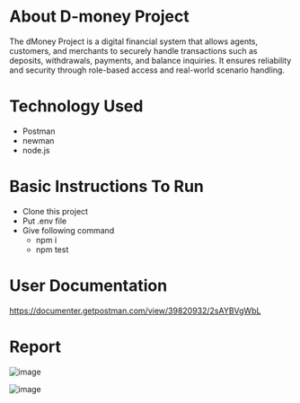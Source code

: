 # About D-money Project
The dMoney Project is a digital financial system that allows agents, customers, and merchants to securely handle transactions such as deposits, withdrawals, payments, and balance inquiries. It ensures reliability and security through role-based access and real-world scenario handling.

# Technology Used
- Postman
- newman
- node.js

# Basic Instructions To Run
- Clone this project
- Put .env file
- Give following command
  - npm i
  - npm test

# User Documentation
https://documenter.getpostman.com/view/39820932/2sAYBVgWbL

# Report
![image](https://github.com/user-attachments/assets/94a2f257-5d89-49af-a4da-6656443ab71a)

![image](https://github.com/user-attachments/assets/79c88f8f-f12b-4ebc-8e16-c13be1f74db6)

